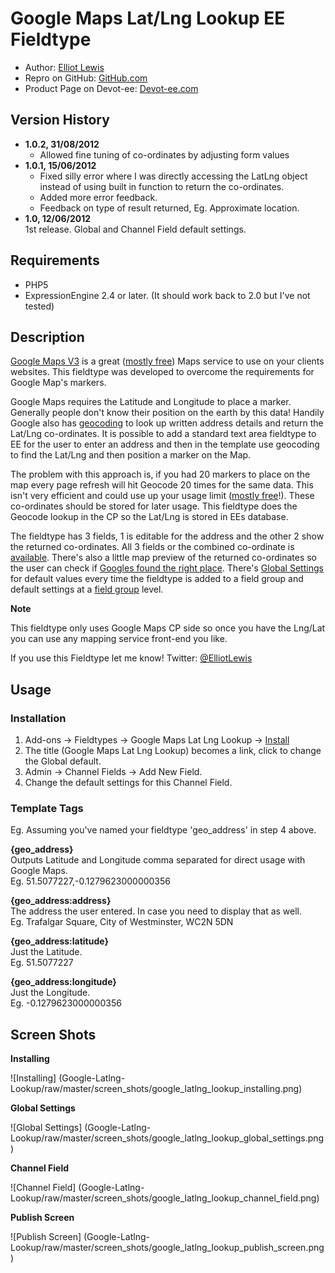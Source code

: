 Google Maps Lat/Lng Lookup EE Fieldtype
=======================================

 * Author:					[Elliot Lewis](http://notwothesame.com)
 * Repro on GitHub:			[GitHub.com](https://github.com/elliotlewis/Google-Latlng-Lookup)
 * Product Page on Devot-ee:	[Devot-ee.com](http://devot-ee.com/add-ons/google-latlng-lookup)


Version History
---------------
 * __1.0.2, 31/08/2012__
   - Allowed fine tuning of co-ordinates by adjusting form values
 * __1.0.1, 15/06/2012__  
   - Fixed silly error where I was directly accessing the LatLng object instead of using built in function to return the co-ordinates.
   - Added more error feedback.
   - Feedback on type of result returned, Eg. Approximate location. 
 * __1.0, 12/06/2012__  
    1st release. Global and Channel Field default settings.


Requirements
------------

 * PHP5
 * ExpressionEngine 2.4 or later. (It should work back to 2.0 but I've not tested)


Description
-----------

[Google Maps V3] is a great ([mostly free]) Maps service to use on your clients websites. This fieldtype was developed to overcome the requirements for Google Map's markers.

Google Maps requires the Latitude and Longitude to place a marker. Generally people don't know their position on the earth by this data! Handily Google also has [geocoding] to look up written address details and return the Lat/Lng co-ordinates. It is possible to add a standard text area fieldtype to EE for the user to enter an address and then in the template use geocoding to find the Lat/Lng and then position a marker on the Map.

The problem with this approach is, if you had 20 markers to place on the map every page refresh will hit Geocode 20 times for the same data. This isn't very efficient and could use up your usage limit ([mostly free]!). These co-ordinates should be stored for later usage. This fieldtype does the Geocode lookup in the CP so the Lat/Lng is stored in EEs database.

The fieldtype has 3 fields, 1 is editable for the address and the other 2 show the returned co-ordinates. All 3 fields or the combined co-ordinate is [available](#templatetags). There's also a little map preview of the returned co-ordinates so the user can check if [Googles found the right place](#publish_screen). There's [Global Settings](#global_settings) for default values every time the fieldtype is added to a field group and default settings at a [field group](#channel_field) level.

**Note**

This fieldtype only uses Google Maps CP side so once you have the Lng/Lat you can use any mapping service front-end you like.

If you use this Fieldtype let me know! Twitter: [@ElliotLewis](http://www.twitter.com/elliotlewis)


Usage
-----

### Installation ###
1. Add-ons -> Fieldtypes -> Google Maps Lat Lng Lookup -> [Install](#Installing)
2. The title (Google Maps Lat Lng Lookup) becomes a link, click to change the Global default.
3. Admin -> Channel Fields -> Add New Field.
4. Change the default settings for this Channel Field.

### Template Tags ###
Eg. Assuming you've named your fieldtype 'geo_address' in step 4 above.

**{geo_address}**  
Outputs Latitude and Longitude comma separated for direct usage with Google Maps.  
Eg. 51.5077227,-0.1279623000000356

**{geo_address:address}**  
The address the user entered. In case you need to display that as well.  
Eg. Trafalgar Square, City of Westminster, WC2N 5DN

**{geo_address:latitude}**  
Just the Latitude.  
Eg. 51.5077227

**{geo_address:longitude}**  
Just the Longitude.  
Eg. -0.1279623000000356


Screen Shots
------------

<a id="installation">**Installing**</a>

![Installing] (Google-Latlng-Lookup/raw/master/screen_shots/google_latlng_lookup_installing.png)

<a id="global_settings">**Global Settings**</a>

![Global Settings] (Google-Latlng-Lookup/raw/master/screen_shots/google_latlng_lookup_global_settings.png)

<a id="channel_field">**Channel Field**</a>

![Channel Field] (Google-Latlng-Lookup/raw/master/screen_shots/google_latlng_lookup_channel_field.png)

<a id="publish_screen">**Publish Screen**</a>

![Publish Screen] (Google-Latlng-Lookup/raw/master/screen_shots/google_latlng_lookup_publish_screen.png)


[Google Maps V3]: (https://developers.google.com/maps/documentation/javascript/)
[mostly free]: (https://developers.google.com/maps/documentation/javascript/usage#usage_limits)
[geocoding]: (https://developers.google.com/maps/documentation/javascript/geocoding)